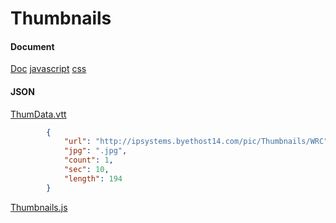 # Thumbnails  
#### Document  
[Doc](//docs.brightcove.com/en/player/brightcove-player/guides/thumbnails-plugin.html)
[javascript](//players.brightcove.net/videojs-thumbnails/videojs.thumbnails.js)
[css](//players.brightcove.net/videojs-thumbnails/videojs.thumbnails.css)

#### JSON
[ThumData.vtt](//raw.githubusercontent.com/indianstau/Brightcove/master/Plugin/thumbnails/ThumData.vtt)  
```  JSON
        {
            "url": "http://ipsystems.byethost14.com/pic/Thumbnails/WRC",
            "jpg": ".jpg",
            "count": 1,
            "sec": 10,
            "length": 194
        }      
```  

[Thumbnails.js](//raw.githubusercontent.com/indianstau/Brightcove/master/Plugin/thumbnails/thumbnails.js)  



